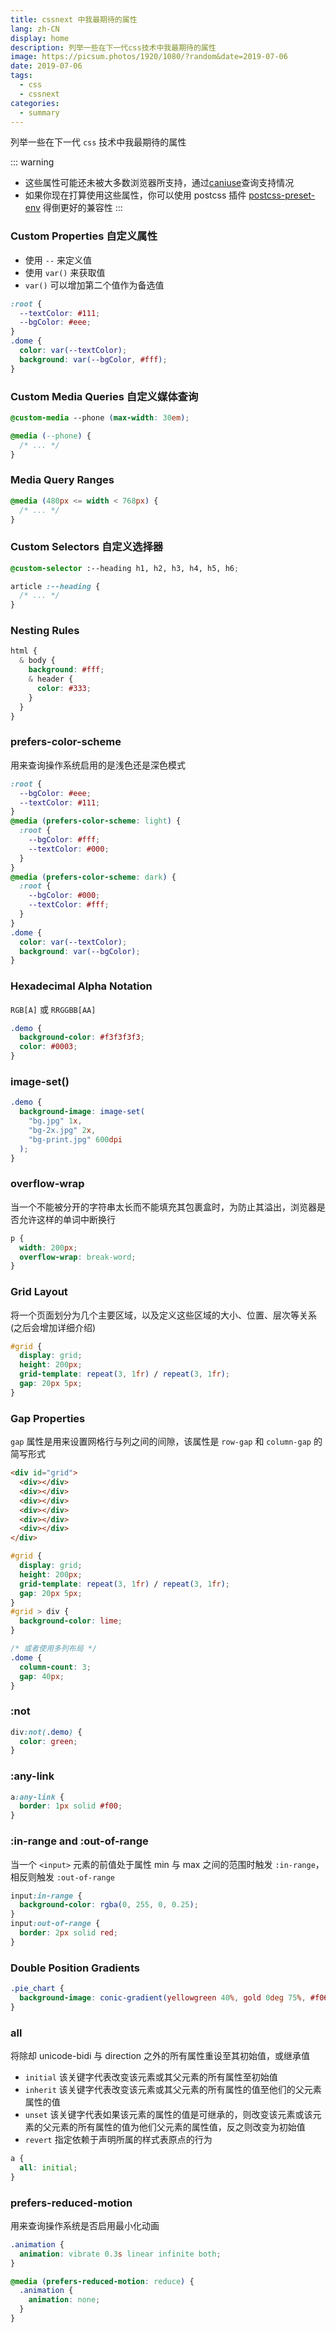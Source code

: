 ```yaml
---
title: cssnext 中我最期待的属性
lang: zh-CN
display: home
description: 列举一些在下一代css技术中我最期待的属性
image: https://picsum.photos/1920/1080/?random&date=2019-07-06
date: 2019-07-06
tags:
  - css
  - cssnext
categories:
  - summary
--- 
```


列举一些在下一代 `css` 技术中我最期待的属性

<!-- more -->

::: warning
- 这些属性可能还未被大多数浏览器所支持，通过[caniuse](https://caniuse.com)查询支持情况
- 如果你现在打算使用这些属性，你可以使用 postcss 插件 [postcss-preset-env](https://github.com/csstools/postcss-preset-env) 得倒更好的兼容性
:::

### Custom Properties 自定义属性

- 使用 `--` 来定义值
- 使用 `var()` 来获取值
- `var()` 可以增加第二个值作为备选值

``` css
:root {
  --textColor: #111;
  --bgColor: #eee;
}
.dome {
  color: var(--textColor);
  background: var(--bgColor, #fff);
}
```

### Custom Media Queries 自定义媒体查询

``` css
@custom-media --phone (max-width: 30em);

@media (--phone) {
  /* ... */
}
```

### Media Query Ranges

``` css
@media (480px <= width < 768px) {
  /* ... */
}
```

### Custom Selectors 自定义选择器

``` css
@custom-selector :--heading h1, h2, h3, h4, h5, h6;

article :--heading {
  /* ... */
}
```

### Nesting Rules

``` css
html {
  & body {
    background: #fff;
    & header {
      color: #333;
    }
  }
}
```

### prefers-color-scheme

用来查询操作系统启用的是浅色还是深色模式

``` css
:root {
  --bgColor: #eee;
  --textColor: #111;
}
@media (prefers-color-scheme: light) {
  :root {
    --bgColor: #fff;
    --textColor: #000;
  }
}
@media (prefers-color-scheme: dark) {
  :root {
    --bgColor: #000;
    --textColor: #fff;
  }
}
.dome {
  color: var(--textColor);
  background: var(--bgColor);
}
```

### Hexadecimal Alpha Notation

`RGB[A]` 或 `RRGGBB[AA]`

``` css
.demo {
  background-color: #f3f3f3f3;
  color: #0003;
}
```

### image-set()

``` css
.demo {
  background-image: image-set(
    "bg.jpg" 1x,
    "bg-2x.jpg" 2x,
    "bg-print.jpg" 600dpi
  );
}
```

### overflow-wrap

当一个不能被分开的字符串太长而不能填充其包裹盒时，为防止其溢出，浏览器是否允许这样的单词中断换行

``` css
p {
  width: 200px;
  overflow-wrap: break-word;
}
```

### Grid Layout

将一个页面划分为几个主要区域，以及定义这些区域的大小、位置、层次等关系(之后会增加详细介绍)

``` css
#grid {
  display: grid;
  height: 200px;
  grid-template: repeat(3, 1fr) / repeat(3, 1fr);
  gap: 20px 5px;
}
```

### Gap Properties

`gap` 属性是用来设置网格行与列之间的间隙，该属性是 `row-gap` 和 `column-gap` 的简写形式

``` html
<div id="grid">
  <div></div>
  <div></div>
  <div></div>
  <div></div>
  <div></div>
  <div></div>
</div>
```
``` css
#grid {
  display: grid;
  height: 200px;
  grid-template: repeat(3, 1fr) / repeat(3, 1fr);
  gap: 20px 5px;
}
#grid > div {
  background-color: lime;
}
```

``` css
/* 或者使用多列布局 */
.dome {
  column-count: 3;
  gap: 40px;
}
```

### :not

``` css
div:not(.demo) {
  color: green;
}
```

### :any-link

``` css
a:any-link {
  border: 1px solid #f00;
}
```

### :in-range and :out-of-range

当一个 `<input>` 元素的前值处于属性 min 与 max 之间的范围时触发 `:in-range`，相反则触发 `:out-of-range`

``` css
input:in-range {
  background-color: rgba(0, 255, 0, 0.25);
}
input:out-of-range {
  border: 2px solid red;
}
```

### Double Position Gradients

``` css
.pie_chart {
  background-image: conic-gradient(yellowgreen 40%, gold 0deg 75%, #f06 0deg);
}
```

### all

将除却 unicode-bidi 与 direction 之外的所有属性重设至其初始值，或继承值
- `initial` 该关键字代表改变该元素或其父元素的所有属性至初始值
- `inherit` 该关键字代表改变该元素或其父元素的所有属性的值至他们的父元素属性的值
- `unset` 该关键字代表如果该元素的属性的值是可继承的，则改变该元素或该元素的父元素的所有属性的值为他们父元素的属性值，反之则改变为初始值
- `revert` 指定依赖于声明所属的样式表原点的行为

``` css
a {
  all: initial;
}
```

### prefers-reduced-motion

用来查询操作系统是否启用最小化动画

``` css
.animation {
  animation: vibrate 0.3s linear infinite both; 
}

@media (prefers-reduced-motion: reduce) {
  .animation {
    animation: none;
  }
}
```